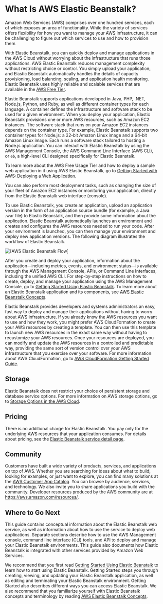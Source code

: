 # What Is AWS Elastic Beanstalk?<a name="Welcome"></a>

Amazon Web Services \(AWS\) comprises over one hundred services, each of which exposes an area of functionality\. While the variety of services offers flexibility for how you want to manage your AWS infrastructure, it can be challenging to figure out which services to use and how to provision them\.

With Elastic Beanstalk, you can quickly deploy and manage applications in the AWS Cloud without worrying about the infrastructure that runs those applications\. AWS Elastic Beanstalk reduces management complexity without restricting choice or control\. You simply upload your application, and Elastic Beanstalk automatically handles the details of capacity provisioning, load balancing, scaling, and application health monitoring\. Elastic Beanstalk uses highly reliable and scalable services that are available in the [AWS Free Tier](https://aws.amazon.com/free)\.

Elastic Beanstalk supports applications developed in Java, PHP, \.NET, Node\.js, Python, and Ruby, as well as different container types for each language\. A container defines the infrastructure and software stack to be used for a given environment\. When you deploy your application, Elastic Beanstalk provisions one or more AWS resources, such as Amazon EC2 instances\. The software stack that runs on your Amazon EC2 instances depends on the container type\. For example, Elastic Beanstalk supports two container types for Node\.js: a 32\-bit Amazon Linux image and a 64\-bit Amazon Linux image\. Each runs a software stack tailored to hosting a Node\.js application\. You can interact with Elastic Beanstalk by using the AWS Management Console, the AWS Command Line Interface \(AWS CLI\), or `eb`, a high\-level CLI designed specifically for Elastic Beanstalk\. 

To learn more about the AWS Free Usage Tier and how to deploy a sample web application in it using AWS Elastic Beanstalk, go to [Getting Started with AWS: Deploying a Web Application](http://docs.aws.amazon.com/gettingstarted/latest/deploy/welcome.html)\.

You can also perform most deployment tasks, such as changing the size of your fleet of Amazon EC2 instances or monitoring your application, directly from the Elastic Beanstalk web interface \(console\)\. 

To use Elastic Beanstalk, you create an application, upload an application version in the form of an application source bundle \(for example, a Java \.war file\) to Elastic Beanstalk, and then provide some information about the application\. Elastic Beanstalk automatically launches an environment and creates and configures the AWS resources needed to run your code\. After your environment is launched, you can then manage your environment and deploy new application versions\. The following diagram illustrates the workflow of Elastic Beanstalk\.

![\[AWS Elastic Beanstalk Flow\]](http://docs.aws.amazon.com/elasticbeanstalk/latest/dg/images/clearbox-flow-00.png)

After you create and deploy your application, information about the application—including metrics, events, and environment status—is available through the AWS Management Console, APIs, or Command Line Interfaces, including the unified AWS CLI\. For step\-by\-step instructions on how to create, deploy, and manage your application using the AWS Management Console, go to [Getting Started Using Elastic Beanstalk](GettingStarted.md)\. To learn more about an Elastic Beanstalk application and its components, see [AWS Elastic Beanstalk Concepts](concepts.md)\.

Elastic Beanstalk provides developers and systems administrators an easy, fast way to deploy and manage their applications without having to worry about AWS infrastructure\. If you already know the AWS resources you want to use and how they work, you might prefer AWS CloudFormation to create your AWS resources by creating a template\. You can then use this template to launch new AWS resources in the exact same way without having to recustomize your AWS resources\. Once your resources are deployed, you can modify and update the AWS resources in a controlled and predictable way, providing the same sort of version control over your AWS infrastructure that you exercise over your software\. For more information about AWS CloudFormation, go to [AWS CloudFormation Getting Started Guide](http://docs.aws.amazon.com/AWSCloudFormation/latest/UserGuide/index.html?GettingStarted.Walkthrough.html)\.

## Storage<a name="Welcome.storage"></a>

Elastic Beanstalk does not restrict your choice of persistent storage and database service options\. For more information on AWS storage options, go to [Storage Options in the AWS Cloud](https://aws.amazon.com/whitepapers/)\.

## Pricing<a name="Welcome.pricing"></a>

There is no additional charge for Elastic Beanstalk\. You pay only for the underlying AWS resources that your application consumes\. For details about pricing, see the [Elastic Beanstalk service detail page](https://aws.amazon.com/elasticbeanstalk)\.

## Community<a name="Welcome.community"></a>

Customers have built a wide variety of products, services, and applications on top of AWS\. Whether you are searching for ideas about what to build, looking for examples, or just want to explore, you can find many solutions at the [AWS Customer App Catalog](https://aws.amazon.com/customerapps)\. You can browse by audience, services, and technology\. We also invite you to share applications you build with the community\. Developer resources produced by the AWS community are at [https://aws\.amazon\.com/resources/](https://aws.amazon.com/resources/)\. 

## Where to Go Next<a name="Welcome.WhereToGo"></a>

This guide contains conceptual information about the Elastic Beanstalk web service, as well as information about how to use the service to deploy web applications\. Separate sections describe how to use the AWS Management console, command line interface \(CLI\) tools, and API to deploy and manage your Elastic Beanstalk environments\. This guide also documents how Elastic Beanstalk is integrated with other services provided by Amazon Web Services\.

We recommend that you first read [Getting Started Using Elastic Beanstalk](GettingStarted.md) to learn how to start using Elastic Beanstalk\. Getting Started steps you through creating, viewing, and updating your Elastic Beanstalk application, as well as editing and terminating your Elastic Beanstalk environment\. Getting Started also describes different ways you can access Elastic Beanstalk\. We also recommend that you familiarize yourself with Elastic Beanstalk concepts and terminology by reading [AWS Elastic Beanstalk Concepts](concepts.md)\.